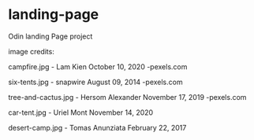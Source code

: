 # landing-page
Odin landing Page project


image credits:

campfire.jpg - Lam Kien October 10, 2020 -pexels.com

six-tents.jpg - snapwire August 09, 2014 -pexels.com

tree-and-cactus.jpg - Hersom Alexander November 17, 2019 -pexels.com

car-tent.jpg - Uriel Mont November 14, 2020

desert-camp.jpg - Tomas Anunziata February 22, 2017